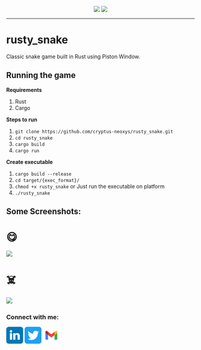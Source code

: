 <p align="center">
  <img height="200px" src="https://www.rust-lang.org/static/images/rust-logo-blk.svg" >
  <img height="160px" src="https://user-images.githubusercontent.com/50591491/138451870-c945a3cb-409a-419b-ad2b-70b820e1866c.png">
  <hr>
</p>
  
# rusty_snake

Classic snake game built in Rust using Piston Window.

## Running the game

**Requirements**
1. Rust
2. Cargo

**Steps to run**
1. ```git clone https://github.com/cryptus-neoxys/rusty_snake.git```
2. ```cd rusty_snake```
3. ```cargo build```
4. ```cargo run```

**Create executable**
1. ```cargo build --release```
2. ```cd target/{exec_format}/```
3. ```chmod +x rusty_snake``` or Just run the executable on platform
4. ```./rusty_snake```

## Some Screenshots:

# 😋

<img height="420px" src ="https://user-images.githubusercontent.com/50591491/137816871-b4c5ab1e-e419-42b7-88c3-e6232665ddeb.png"><br>

# ☠️

<img height="420px" src ="https://user-images.githubusercontent.com/50591491/137816881-866d9397-55a9-44a2-aea5-8176d355f820.png"><br>

### Connect with me:
<a href = https://linkedin.com/in/cryptus_neoxys target='blank'> <img src=https://github.com/edent/SuperTinyIcons/blob/master/images/svg/linkedin.svg height='45' weight='45'/></a>
<a href = https://twitter.com/cryptus_neoxys target='blank'> <img src=https://github.com/edent/SuperTinyIcons/blob/master/images/svg/twitter.svg height='45' weight='45'/></a>
<a href ="mailto:sharma.dev4242@gmail.com" target='blank'> <img src="https://github.com/edent/SuperTinyIcons/blob/master/images/svg/gmail.svg" height='45' weight='45'/></a>

